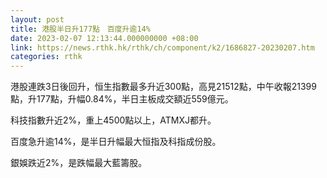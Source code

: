 ```yaml
---
layout: post
title: 港股半日升177點　百度升逾14%
date: 2023-02-07 12:13:44.000000000 +08:00
link: https://news.rthk.hk/rthk/ch/component/k2/1686827-20230207.htm
categories: rthk
---
```


港股連跌3日後回升，恒生指數最多升近300點，高見21512點，中午收報21399點，升177點，升幅0.84%，半日主板成交額近559億元。

科技指數升近2%，重上4500點以上，ATMXJ都升。

百度急升逾14%，是半日升幅最大恒指及科指成份股。

銀娛跌近2%，是跌幅最大藍籌股。
